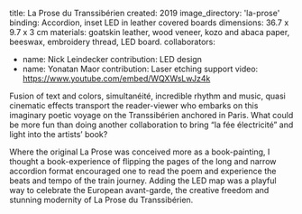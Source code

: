 title: La Prose du Transsibérien
created: 2019
image_directory: 'la-prose'
binding: Accordion, inset LED in leather covered boards
dimensions: 36.7 x 9.7 x 3 cm
materials: goatskin leather, wood veneer, kozo and abaca paper, beeswax, embroidery thread, LED board.
collaborators: 
- name: Nick Leindecker
  contribution: LED design
- name: Yonatan Maor
  contribution: Laser etching support
video: https://www.youtube.com/embed/WQXWsLwJz4k

Fusion of text and colors, simultanéité, incredible rhythm and music, quasi cinematic effects transport the reader-viewer who embarks on this imaginary poetic voyage on the Transsibérien anchored in Paris. What could be more fun than doing another collaboration to bring “la fée électricité” and light into the artists’ book? 

Where the original La Prose was conceived more as a book-painting, I thought a book-experience of flipping the pages of the long and narrow accordion format encouraged one to read the poem and experience the beats and tempo of the train journey. Adding the LED map was a playful way to celebrate the European avant-garde, the creative freedom and stunning modernity of La Prose du Transsibérien.
